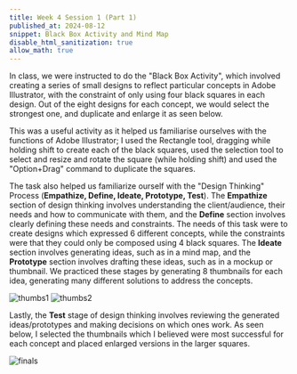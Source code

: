 ```yaml
---
title: Week 4 Session 1 (Part 1)
published_at: 2024-08-12
snippet: Black Box Activity and Mind Map
disable_html_sanitization: true
allow_math: true
---
```


In class, we were instructed to do the "Black Box Activity", which involved creating a series of small designs to reflect particular concepts in Adobe Illustrator, with the constraint of only using four black squares in each design. Out of the eight designs for each concept, we would select the strongest one, and duplicate and enlarge it as seen below. 

This was a useful activity as it helped us familiarise ourselves with the functions of Adobe Illustrator; I used the Rectangle tool, dragging while holding shift to create each of the black squares, used the selection tool to select and resize and rotate the square (while holding shift) and used the "Option+Drag" command to duplicate the squares. 

The task also helped us familiarize ourself with the "Design Thinking" Process (**Empathize, Define, Ideate, Prototype, Test**). The **Empathize** section of design thinking involves understanding the client/audience, their needs and how to communicate with them, and the **Define** section involves clearly defining these needs and constraints. The needs of this task were to create designs which expressed 6 different concepts, while the constraints were that they could only be composed using 4 black squares. The **Ideate** section involves generating ideas, such as in a mind map, and the **Prototype** section involves drafting these ideas, such as in a mockup or thumbnail. We practiced these stages by generating 8 thumbnails for each idea, generating many different solutions to address the concepts. 

![thumbs1](/w04s1/thumbs1.png)
![thumbs2](/w04s1/thumbs2.png)

Lastly, the **Test** stage of design thinking involves reviewing the generated ideas/prototypes and making decisions on which ones work. As seen below, I selected the thumbnails which I believed were most successful for each concept and placed enlarged versions in the larger squares. 

![finals](/w04s1/finals.png)
